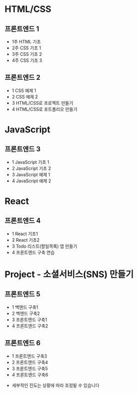 # HTML/CSS
## 프론트엔드 1
- 1주 HTML 기초
- 2주 CSS 기초 1
- 3주 CSS 기초 2
- 4주 CSS 기초 3

## 프론트엔드 2
- 1 CSS 예제 1
- 2 CSS 예제 2
- 3 HTML/CSS로 프로젝트 만들기
- 4 HTML/CSS로 포트폴리오 만들기

# JavaScript
## 프론트엔드 3
- 1 JavaScript 기초 1
- 2 JavaScript 기초 2
- 3 JavaScript 예제 1
- 4 JavaScript 예제 2

# React 
## 프론트엔드 4
- 1 React 기초1
- 2 React 기초2
- 3 Todo 리스트(할일목록) 앱 만들기 
- 4 프론트엔드 구축 연습

# Project - 소셜서비스(SNS) 만들기
## 프론트엔드 5
- 1 백엔드 구축1
- 2 백엔드 구축2
- 3 프론트엔드 구축1
- 4 프론트엔드 구축2

## 프론트엔드 6
- 1 프론트엔드 구축3
- 2 프론트엔드 구축4
- 3 프론트엔드 구축5
- 4 프론트엔드 구축6

* 세부적인 진도는 상황에 따라 조정될 수 있습니다